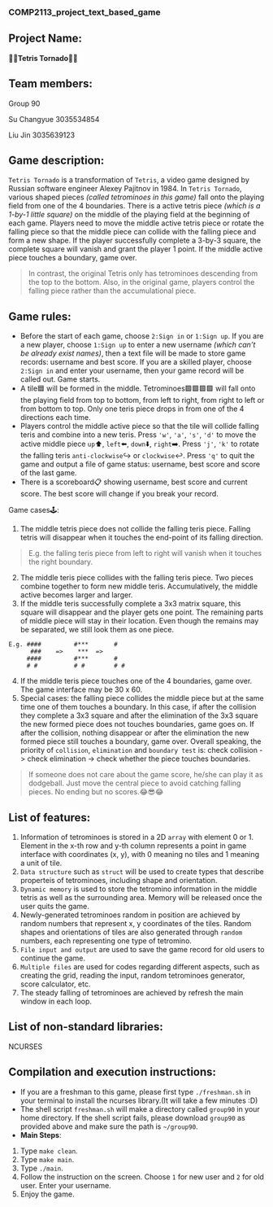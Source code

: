 ### COMP2113_project_text_based_game
## Project Name: 
:large_orange_diamond::large_blue_diamond:**Tetris Tornado**:large_orange_diamond::large_blue_diamond:
## Team members:
Group 90

Su Changyue 3035534854

Liu Jin 3035639123
## Game description:
`Tetris Tornado` is a transformation of `Tetris`, a video game designed by Russian software engineer Alexey Pajitnov in 1984.
In `Tetris Tornado`, various shaped pieces *(called tetrominoes in this game)* fall onto the playing field from one of the 4 boundaries. There is a active tetris piece *(which is a 1-by-1 little square)* on the middle of the playing field at the beginning of each game. Players need to move the middle active tetris piece or rotate the falling piece so that the middle piece can collide with the falling piece and form a new shape. If the player successfully complete a 3-by-3 square, the complete square will vanish and grant the player 1 point. If the middle active piece touches a boundary, game over. 
> In contrast, the original Tetris only has tetrominoes descending from the top to the bottom. Also, in the original game, players control the falling piece rather than the accumulational piece.  
## Game rules:
- Before the start of each game, choose `2:Sign in` or `1:Sign up`. If you are a new player, choose `1:Sign up` to enter a new username *(which can’t be already exist names)*, then a text file will be made to store game records: username and best score. If you are a skilled player, choose `2:Sign in` and enter your username, then your game record will be called out. Game starts.
- A tile:blue_square: will be formed in the middle. Tetrominoes:green_square::green_square::green_square::green_square: will fall onto the playing field from top to bottom, from left to right, from right to left or from bottom to top. Only one teris piece drops in from one of the 4 directions each time.
- Players control the middle active piece so that the tile will collide falling teris and combine into a new teris. Press `'w'`, `'a'`, `'s'`, `'d'` to move the active middle piece `up`:arrow_up:, `left`:arrow_left:, `down`:arrow_down:, `right`:arrow_right:. Press `'j'`, `'k'` to rotate the falling teris `anti-clockwise`:arrow_right_hook: or `clockwise`:leftwards_arrow_with_hook:. Press `'q'` to quit the game and output a file of game status: username, best score and score of the last game.
- There is a scoreboard:clipboard: showing username, best score and current score. The best score will change if you break your record. 

Game cases:joystick::

1. The middle tetris piece does not collide the falling teris piece. Falling tetris will disappear when it touches the end-point of its falling direction.
> E.g. the falling teris piece from left to right will vanish when it touches the right boundary.
2. The middle teris piece collides with the falling teris piece. Two pieces combine together to form new middle teris. Accumulatively, the middle active becomes larger and larger.
3. If the middle teris successfully complete a 3x3 matrix square, this square will disappear and the player gets one point. The remaining parts of middle piece will stay in their location. Even though the remains may be separated, we still look them as one piece.
```
E.g. ####         #***       #
      ###    =>    ***  =>       
     ####         #***       #                 
     # #          # #        # #
```
4. If the middle teris piece touches one of the 4 boundaries, game over. The game interface may be 30 x 60.
5. Special cases: the falling piece collides the middle piece but at the same time one of them touches a boundary. In this case, if after the collision they complete a 3x3 square and after the elimination of the 3x3 square the new formed piece does not touches boundaries, game goes on. If after the collision, nothing disappear or after the elimination the new formed piece still touches a boundary, game over. Overall speaking, the priority of `collision`, `elimination` and `boundary test` is: check collision -> check elimination -> check whether the piece touches boundaries. 
> If someone does not care about the game score, he/she can play it as dodgeball. Just move the central piece to avoid catching falling pieces. No ending but no scores.:joy::sunglasses::joy: 
## List of features:
1. Information of tetrominoes is stored in a 2D `array` with element 0 or 1. Element in the x-th row and y-th column represents a point in game interface with coordinates (x, y), with 0 meaning no tiles and 1 meaning a unit of tile.
2. `Data structure` such as `struct` will be used to create types that describe properteis of tetrominoes, including shape and orientation.
3. `Dynamic memory` is used to store the tetromino information in the middle tetris as well as the surrounding area. Memory will be released once the user quits the game.
4. Newly-generated tetrominoes random in position are achieved by random numbers that represent x, y coordinates of the tiles. Random shapes and orientations of tiles are also generated through `random` numbers, each representing one type of tetromino.
5. `File input and output` are used to save the game record for old users to continue the game.
6. `Multiple files` are used for codes regarding different aspects, such as creating the grid, reading the input, random tetrominoes generator, score calculator, etc.
7. The steady falling of tetrominoes are achieved by refresh the main window in each loop.
## List of non-standard libraries:
NCURSES
## Compilation and execution instructions:
- If you are a freshman to this game, please first type `./freshman.sh` in your terminal to install the ncurses library.(It will take a few minutes :D)
- The shell script `freshman.sh` will make a directory called `group90` in your home directory. If the shell script fails, please download `group90` as provided above and make sure the path is `~/group90`.
- **Main Steps**:
1. Type `make clean`.
2. Type `make main`.
3. Type `./main`.
4. Follow the instruction on the screen. Choose `1` for new user and `2` for old user. Enter your username.
5. Enjoy the game. 
